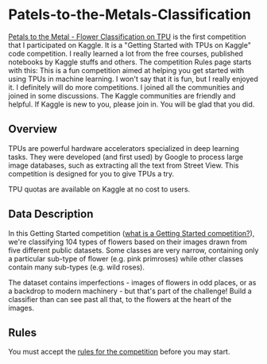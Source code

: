 # Patels-to-the-Metals-Classification
[Petals to the Metal - Flower Classification on TPU](https://www.kaggle.com/c/tpu-getting-started/overview) is the first competition that I participated on Kaggle.  It is a "Getting Started with TPUs on Kaggle" code competition.  I really learned a lot from the free courses, published notebooks by Kaggle stuffs and others.  The competition Rules page starts with this: This is a fun competition aimed at helping you get started with using TPUs in machine learning.  I won't say that it is fun, but I really enjoyed it.  I definitely will do more competitions. I joined all the communities and joined in some discussions.  The Kaggle communities are friendly and helpful.  If Kaggle is new to you, please join in.  You will be glad that you did.

## Overview  
TPUs are powerful hardware accelerators specialized in deep learning tasks. They were developed (and first used) by Google to process large image databases, such as extracting all the text from Street View. This competition is designed for you to give TPUs a try.

TPU quotas are available on Kaggle at no cost to users.

## Data Description  
In this Getting Started competition ([what is a Getting Started competition?](https://www.kaggle.com/c/tpu-getting-started/overview/faq)), we're classifying 104 types of flowers based on their images drawn from five different public datasets. Some classes are very narrow, containing only a particular sub-type of flower (e.g. pink primroses) while other classes contain many sub-types (e.g. wild roses).

The dataset contains imperfections - images of flowers in odd places, or as a backdrop to modern machinery - but that's part of the challenge! Build a classifier than can see past all that, to the flowers at the heart of the images.   

## Rules 
You must accept the [rules for the competition](https://www.kaggle.com/c/tpu-getting-started/rules) before you may start.
